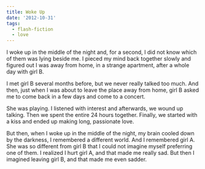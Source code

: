 ```yaml
---
title: Woke Up
date: '2012-10-31'
tags:
  - flash-fiction
  - love
---
```


I woke up in the middle of the night and, for a second, I did not know which of
them was lying beside me. I pieced my mind back together slowly and figured out
I was away from home, in a strange apartment, after a whole day with girl B.

<!-- truncate -->

I met girl B several months before, but we never really talked too much. And
then, just when I was about to leave the place away from home, girl B asked me
to come back in a few days and come to a concert.

She was playing. I listened with interest and afterwards, we wound up talking.
Then we spent the entire 24 hours together. Finally, we started with a kiss and
ended up making long, passionate love.

But then, when I woke up in the middle of the night, my brain cooled down by the
darkness, I remembered a different world. And I remembered girl A. She was so
different from girl B that I could not imagine myself preferring one of them. I
realized I hurt girl A, and that made me really sad. But then I imagined leaving
girl B, and that made me even sadder.
